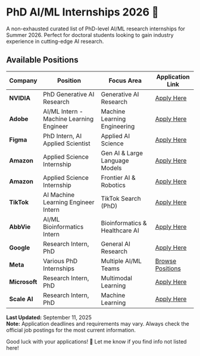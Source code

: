 # PhD AI/ML Internships 2026 🚀

A non-exhausted curated list of PhD-level AI/ML research internships for Summer 2026. Perfect for doctoral students looking to gain industry experience in cutting-edge AI research.

## Available Positions

| Company | Position | Focus Area | Application Link |
|---------|----------|------------|-----------------|
| **NVIDIA** | PhD Generative AI Research | Generative AI Research | [Apply Here](https://nvidia.wd5.myworkdayjobs.com/en-US/NVIDIAExternalCareerSite/job/NVIDIA-2026-Internships--PhD-Generative-AI-Research_JR2003228) |
| **Adobe** | AI/ML Intern - Machine Learning Engineer | Machine Learning Engineering | [Apply Here](https://careers.adobe.com/us/en/job/R158493/2026-AI-ML-Intern-Machine-Learning-Engineer) |
| **Figma** | PhD Intern, AI Applied Scientist | Applied AI Science | [Apply Here](https://job-boards.greenhouse.io/figma/jobs/5598934004?gh_jid=5598934004) |
| **Amazon** | Applied Science Internship | Gen AI & Large Language Models | [Apply Here](https://www.amazon.jobs/en/jobs/3048521/2026-applied-science-internship-gen-ai-large-language-models-united-states-phd-student-science-recruiting) |
| **Amazon** | Applied Science Internship | Frontier AI & Robotics | [Apply Here](https://www.amazon.jobs/en/jobs/3051686/2026-applied-science-internship-united-states-phd-student-science-recruiting-frontier-ai-robotics) |
| **TikTok** | AI Machine Learning Engineer Intern | TikTok Search (PhD) | [Apply Here](https://lifeattiktok.com/search/7531716084228278536) |
| **AbbVie** | AI/ML Bioinformatics Intern | Bioinformatics & Healthcare AI | [Apply Here](https://careers.abbvie.com/en/job/2026-ai-ml-bioinformatics-intern-phd-in-north-chicago-il-jid-19312) |
| **Google** | Research Intern, PhD | General AI Research | [Apply Here](https://www.google.com/about/careers/applications/jobs/results/100216277234000582-research-intern-phd-summer-2026) |
| **Meta** | Various PhD Internships | Multiple AI/ML Teams | [Browse Positions](https://www.metacareers.com/jobs?teams[0]=Internship%20-%20PhD) |
| **Microsoft** | Research Intern, PhD | Multimodal Learning | [Apply Here](https://jobs.careers.microsoft.com/global/en/share/1864887/) | 
| **Scale AI** | Research Intern, PhD | Machine Learning | [Apply Here]([https://jobs.careers.microsoft.com/global/en/share/1864887/](https://job-boards.greenhouse.io/scaleai/jobs/4606060005?gh_src=acad35425us)) | 



**Last Updated:** September 11, 2025  
**Note:** Application deadlines and requirements may vary. Always check the official job postings for the most current information.

Good luck with your applications! 🎯
Let me know if you find info not listed here!
